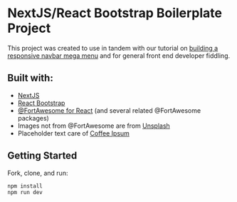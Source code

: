 # NextJS/React Bootstrap Boilerplate Project

This project was created to use in tandem with our tutorial on [building a responsive navbar mega menu]() and for general front end developer fiddling.

## Built with:

- [NextJS](https://nextjs.org/)
- [React Bootstrap](https://react-bootstrap.github.io/)
- [@FortAwesome for React](https://www.npmjs.com/package/@fortawesome/react-fontawesome) (and several related @FortAwesome packages)
- Images not from @FortAwesome are from [Unsplash](http://www.https://unsplash.com/)
- Placeholder text care of [Coffee Ipsum](http://coffeeipsum.com/)

## Getting Started
Fork, clone, and run:

```
npm install
npm run dev
```
